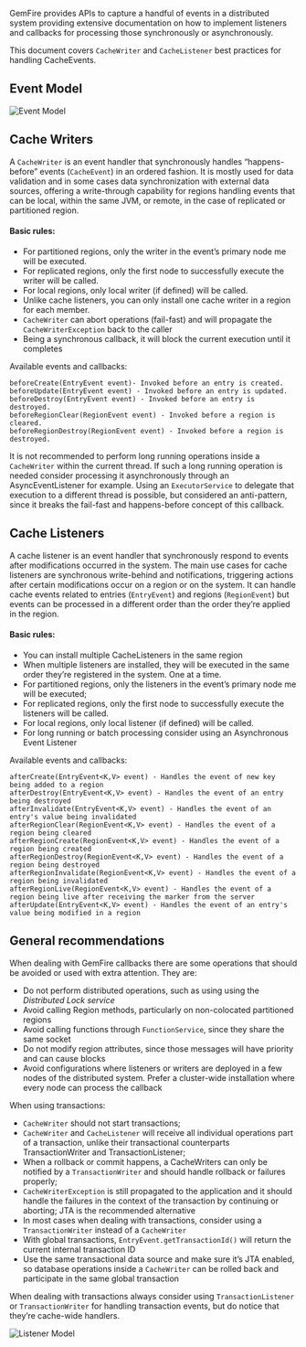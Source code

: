 GemFire provides APIs to capture a handful of events in a distributed system providing extensive documentation on how to implement listeners and callbacks for processing those synchronously or asynchronously.

This document covers `CacheWriter` and `CacheListener` best practices for handling CacheEvents.

## Event Model

![Event Model](https://wmarkito.files.wordpress.com/2015/03/07-events_pptx.png)

## Cache Writers

A `CacheWriter` is an event handler that synchronously handles “happens-before” events (`CacheEvent`) in an ordered fashion. It is mostly used for data validation and in some cases data synchronization with external data sources, offering a write-through capability for regions handling events that can be local, within the same JVM, or remote, in the case of replicated or partitioned region.

#### Basic rules:

* For partitioned regions, only the writer in the event’s primary node me will be executed.
* For replicated regions, only the first node to successfully execute the writer will be called.
* For local regions, only local writer (if defined) will be called.
* Unlike cache listeners, you can only install one cache writer in a region for each member.
* `CacheWriter` can abort operations (fail-fast) and will propagate the `CacheWriterException` back to the caller
* Being a synchronous callback, it will block the current execution until it completes

Available events and callbacks:

    beforeCreate(EntryEvent event)- Invoked before an entry is created.
    beforeUpdate(EntryEvent event) - Invoked before an entry is updated.
    beforeDestroy(EntryEvent event) - Invoked before an entry is destroyed.
    beforeRegionClear(RegionEvent event) - Invoked before a region is cleared.
    beforeRegionDestroy(RegionEvent event) - Invoked before a region is destroyed.

It is not recommended to perform long running operations inside a `CacheWriter` within the current thread. If such a long running operation is needed consider processing it asynchronously through an AsyncEventListener for example. Using an `ExecutorService` to delegate that execution to a different thread is possible, but considered an anti-pattern, since it breaks the fail-fast and happens-before concept of this callback.

## Cache Listeners

A cache listener is an event handler that synchronously respond to events after modifications occurred in the system. The main use cases for cache listeners are synchronous write-behind and notifications, triggering actions after certain modifications occur on a region or on the system. It can handle cache events related to entries (`EntryEvent`) and regions (`RegionEvent`) but events can be processed in a different order than the order they’re applied in the region.

#### Basic rules:

* You can install multiple CacheListeners in the same region
* When multiple listeners are installed, they will be executed in the same order they’re registered in the system. One at a time.
* For partitioned regions, only the listeners in the event’s primary node me will be executed;
* For replicated regions, only the first node to successfully execute the listeners will be called.
* For local regions, only local listener (if defined) will be called.
* For long running or batch processing consider using an Asynchronous Event Listener

Available events and callbacks:

    afterCreate(EntryEvent<K,V> event) - Handles the event of new key being added to a region
    afterDestroy(EntryEvent<K,V> event) - Handles the event of an entry being destroyed
    afterInvalidate(EntryEvent<K,V> event) - Handles the event of an entry's value being invalidated
    afterRegionClear(RegionEvent<K,V> event) - Handles the event of a region being cleared
    afterRegionCreate(RegionEvent<K,V> event) - Handles the event of a region being created
    afterRegionDestroy(RegionEvent<K,V> event) - Handles the event of a region being destroyed
    afterRegionInvalidate(RegionEvent<K,V> event) - Handles the event of a region being invalidated
    afterRegionLive(RegionEvent<K,V> event) - Handles the event of a region being live after receiving the marker from the server
    afterUpdate(EntryEvent<K,V> event) - Handles the event of an entry's value being modified in a region

## General recommendations

When dealing with GemFire callbacks there are some operations that should be avoided or used with extra attention. They are:

* Do not perform distributed operations, such as using using the _Distributed Lock service_
* Avoid calling Region methods, particularly on non-colocated partitioned regions
* Avoid calling functions through `FunctionService`, since they share the same socket
* Do not modify region attributes, since those messages will have priority and can cause blocks
* Avoid configurations where listeners or writers are deployed in a few nodes of the distributed system. Prefer a cluster-wide installation where every node can process the callback

When using transactions:
* `CacheWriter` should not start transactions;
* `CacheWriter` and `CacheListener` will receive all individual operations part of a transaction, unlike their transactional counterparts TransactionWriter and TransactionListener;
* When a rollback or commit happens, a CacheWriters can only be notified by a `TransactionWriter` and should handle rollback or failures properly;
* `CacheWriterException` is still propagated to the application and it should handle the failures in the context of the transaction by continuing or aborting;  JTA is the recommended alternative
* In most cases when dealing with transactions, consider using a `TransactionWriter` instead of a `CacheWriter`
* With global transactions, `EntryEvent.getTransactionId()` will return the current internal transaction ID
* Use the same transactional data source and make sure it’s JTA enabled, so database operations inside a `CacheWriter` can be rolled back and participate in the same global transaction

When dealing with transactions always consider using `TransactionListener` or `TransactionWriter` for handling transaction events, but do notice that they’re cache-wide handlers.

![Listener Model](https://wmarkito.files.wordpress.com/2015/03/gf_listener.png)